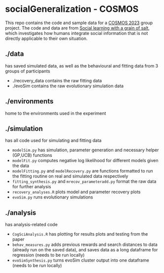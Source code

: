 # socialGeneralization - COSMOS

  This repo contains the code and sample data for a [COSMOS 2023](https://cosmos-konstanz.github.io/) group project. The code and data are from [Social learning with a grain of salt](https://psyarxiv.com/c3fuq/), which investigates how humans integrate social information that is not directly applicable to their own situation.
  
## ./data

has saved simulated data, as well as the behavioural and fitting data from 3 groups of participants
- ./recovery_data contains the raw fitting data
- ./evoSim contains the raw evolutionary simulation data

## ./environments

home to the environments used in the experiment

## ./simulation

has all code used for simulating and fitting data

- `modelSim.py` has simulation, parameter generation and necessary helper (GP,UCB) functions
- `modelFit.py` computes negative log likelihood for different models given the data
- `modelFitting.py` and `modelRecovery.py` are functions formatted to run the fitting routine on real and simulated data respectively
- `fitting_synthesis.py` and `mrecov_parameteradd.py` format the raw data for further analysis
- `recovery_analyses.R` plots model and parameter recovery plots
- `evoSim.py` runs evolutionary simulations

## ./analysis

has analysis-related code

- `CogSciAnalysis.R` has plotting for results plots and testing from the paper
- `behav_measures.py` adds previous rewards and search distances to data (already run on the saved data), and saves data as a long dataframe for regression (needs to be run locally)
- `evoSimSynthesis.py` turns evoSim cluster output into one dataframe (needs to be run locally)